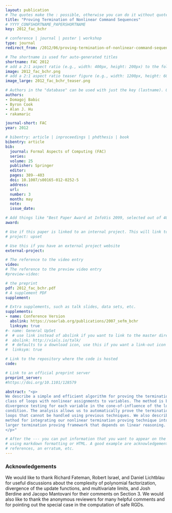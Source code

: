 ```yaml
---
layout: publication
# The quotes make the : possible, otherwise you can do it without quotes
title: "Proving Termination of Nonlinear Command Sequences"
# YYYY_CONFSHORTNAME_PAPERSHORTNAME
key: 2012_fac_bchr

# conference | journal | poster | workshop
type: journal
redirect_from: /2012/06/proving-termination-of-nonlinear-command-sequences

# The shortname is used for auto-generated titles
shortname: FAC 2012
# add a 2:1 aspect ratio (e.g., width: 400px, height: 200px) to the folder /assets/images/papers/
image: 2012_fac_bchr.png
# add a 2:1 aspect ratio teaser figure (e.g., width: 1200px, height: 600px) to the folder /assets/images/papers/
image_large: 2012_fac_bchr_teaser.png

# Authors in the "database" can be used with just the key (lastname). Others can be written properly.
authors:
- Domagoj Babic
- Byron Cook
- Alan J. Hu
- rakamaric

journal-short: FAC
year: 2012

# bibentry: article | inproceedings | phdthesis | book
bibentry: article
bib:
  journal: Formal Aspects of Computing (FAC)
  series:
  volume: 25
  publisher: Springer
  editor:
  pages: 389--403
  doi: 10.1007/s00165-012-0252-5
  address:
  url:
  number: 3
  month: may
  note:
  issue_date:

# Add things like "Best Paper Award at InfoVis 2099, selected out of 4000 submissions"
award:

# Use if this paper is linked to an internal project. This will link to the project site
# project: upset

# Use this if you have an external project website
external-project:

# The reference to the video entry
video:
# The reference to the preview video entry
#preview-video:

# the preprint
pdf: 2012_fac_bchr.pdf
# A supplement PDF
supplement:

# Extra supplements, such as talk slides, data sets, etc.
supplements:
- name: Conference Version
  abslink: https://soarlab.org/publications/2007_sefm_bchr
  linksym: true
#- name: General UpSet
#  # use link instead of abslink if you want to link to the master directory
#  abslink: http://vials.io/talk/
#  # defaults to a download icon, use this if you want a link-out icon
#  linksym: true

# Link to the repository where the code is hosted
code:

# Link to an official preprint server
preprint_server:
#https://doi.org/10.1101/128579

abstract: "<p>
We describe a simple and efficient algorithm for proving the termination of a
class of loops with nonlinear assignments to variables. The method is based on
divergence testing for each variable in the cone-of-influence of the loop's
condition. The analysis allows us to automatically prove the termination of
loops that cannot be handled using previous techniques. We also describe a
method for integrating our nonlinear termination proving technique into a
larger termination proving framework that depends on linear reasoning.
</p>"

# After the --- you can put information that you want to appear on the website
# using markdown formatting or HTML. A good example are acknowledgements, extra
# references, an erratum, etc.
---
```

### Acknowledgements

We would like to thank Richard Fateman, Robert Israel, and Daniel Lichtblau for
useful discussions about the complexity of polynomial factorization, divergence
of the update functions, and multivariate limits, and Josh Berdine and Jacopo
Mantovani for their comments on Section 3. We would also like to thank the
anonymous reviewers for many helpful comments and for pointing out the special
case in the computation of safe RGDs.

